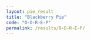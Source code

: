 ```yaml
---
layout: pie_result
title: "Blackberry Pie"
code: "O-D-R-E-P"
permalink: /results/O-D-R-E-P/
---
```


